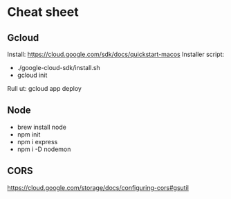 
# Cheat sheet

## Gcloud
Install: https://cloud.google.com/sdk/docs/quickstart-macos
Installer script:
* ./google-cloud-sdk/install.sh 
* gcloud init

Rull ut: gcloud app deploy 

## Node
* brew install node
* npm init
* npm i express
* npm i -D nodemon

## CORS
https://cloud.google.com/storage/docs/configuring-cors#gsutil
